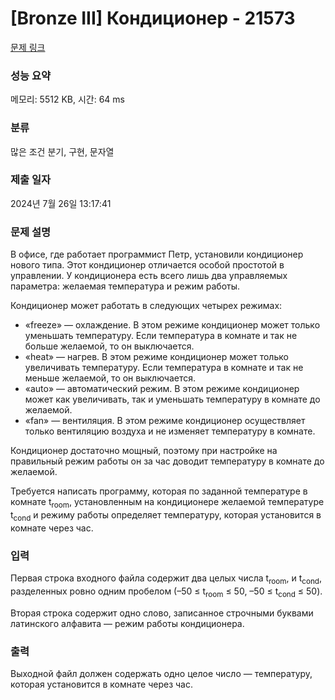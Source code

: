 # [Bronze III] Кондиционер - 21573 

[문제 링크](https://www.acmicpc.net/problem/21573) 

### 성능 요약

메모리: 5512 KB, 시간: 64 ms

### 분류

많은 조건 분기, 구현, 문자열

### 제출 일자

2024년 7월 26일 13:17:41

### 문제 설명

<p>В офисе, где работает программист Петр, установили кондиционер нового типа. Этот кондиционер отличается особой простотой в управлении. У кондиционера есть всего лишь два управляемых параметра: желаемая температура и режим работы.</p>

<p>Кондиционер может работать в следующих четырех режимах:</p>

<ul>
	<li>«freeze» — охлаждение. В этом режиме кондиционер может только уменьшать температуру. Если температура в комнате и так не больше желаемой, то он выключается.</li>
	<li>«heat» — нагрев. В этом режиме кондиционер может только увеличивать температуру. Если температура в комнате и так не меньше желаемой, то он выключается.</li>
	<li>«auto» — автоматический режим. В этом режиме кондиционер может как увеличивать, так и уменьшать температуру в комнате до желаемой.</li>
	<li>«fan» — вентиляция. В этом режиме кондиционер осуществляет только вентиляцию воздуха и не изменяет температуру в комнате.</li>
</ul>

<p>Кондиционер достаточно мощный, поэтому при настройке на правильный режим работы он за час доводит температуру в комнате до желаемой.</p>

<p>Требуется написать программу, которая по заданной температуре в комнате t<sub>room</sub>, установленным на кондиционере желаемой температуре t<sub>cond</sub> и режиму работы определяет температуру, которая установится в комнате через час.</p>

### 입력 

 <p>Первая строка входного файла содержит два целых числа t<sub>room</sub>, и t<sub>cond</sub>, разделенных ровно одним пробелом (–50 ≤ t<sub>room</sub> ≤ 50, –50 ≤ t<sub>cond</sub> ≤ 50).</p>

<p>Вторая строка содержит одно слово, записанное строчными буквами латинского алфавита — режим работы кондиционера.</p>

### 출력 

 <p>Выходной файл должен содержать одно целое число — температуру, которая установится в комнате через час.</p>

